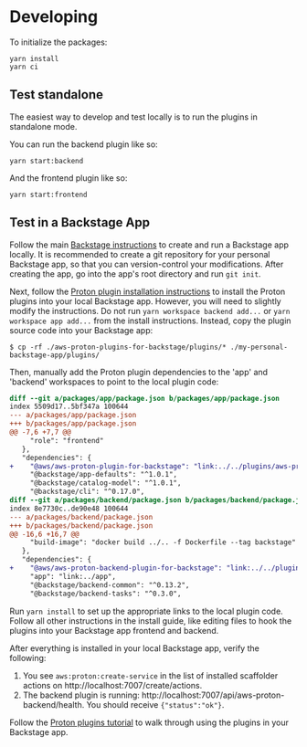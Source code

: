 # Developing

To initialize the packages:

```
yarn install
yarn ci
```

## Test standalone

The easiest way to develop and test locally is to run the plugins in standalone mode.

You can run the backend plugin like so:

```
yarn start:backend
```

And the frontend plugin like so:

```
yarn start:frontend
```

## Test in a Backstage App

Follow the main [Backstage instructions](https://backstage.io/docs/getting-started/create-an-app) to create and run a Backstage app locally.  It is recommended to create a git repository for your personal Backstage app, so that you can version-control your modifications.  After creating the app, go into the app's root directory and run `git init`.

Next, follow the [Proton plugin installation instructions](install.md) to install the Proton plugins into your local Backstage app.  However, you will need to slightly modify the instructions.  Do not run `yarn workspace backend add...` or `yarn workspace app add...` from the install instructions.  Instead, copy the plugin source code into your Backstage app:

```
$ cp -rf ./aws-proton-plugins-for-backstage/plugins/* ./my-personal-backstage-app/plugins/
```

Then, manually add the Proton plugin dependencies to the 'app' and 'backend' workspaces to point to the local plugin code:

```diff
diff --git a/packages/app/package.json b/packages/app/package.json
index 5509d17..5bf347a 100644
--- a/packages/app/package.json
+++ b/packages/app/package.json
@@ -7,6 +7,7 @@
     "role": "frontend"
   },
   "dependencies": {
+    "@aws/aws-proton-plugin-for-backstage": "link:../../plugins/aws-proton",
     "@backstage/app-defaults": "^1.0.1",
     "@backstage/catalog-model": "^1.0.1",
     "@backstage/cli": "^0.17.0",
diff --git a/packages/backend/package.json b/packages/backend/package.json
index 8e7730c..de90e48 100644
--- a/packages/backend/package.json
+++ b/packages/backend/package.json
@@ -16,6 +16,7 @@
     "build-image": "docker build ../.. -f Dockerfile --tag backstage"
   },
   "dependencies": {
+    "@aws/aws-proton-backend-plugin-for-backstage": "link:../../plugins/aws-proton-backend",
     "app": "link:../app",
     "@backstage/backend-common": "^0.13.2",
     "@backstage/backend-tasks": "^0.3.0",
```

Run `yarn install` to set up the appropriate links to the local plugin code.  Follow all other instructions in the install guide, like editing files to hook the plugins into your Backstage app frontend and backend.

After everything is installed in your local Backstage app, verify the following:
1. You see `aws:proton:create-service` in the list of installed scaffolder actions on http://localhost:7007/create/actions.
2. The backend plugin is running: http://localhost:7007/api/aws-proton-backend/health. You should receive `{"status":"ok"}`.

Follow the [Proton plugins tutorial](tutorial.md) to walk through using the plugins in your Backstage app.
